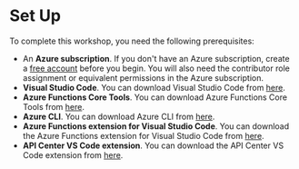 # Set Up
To complete this workshop, you need the following prerequisites:

- An **Azure subscription**. If you don't have an Azure subscription, create a [free account](https://azure.microsoft.com/free/) before you begin.
You will also need the contributor role assignment or equivalent permissions in the Azure subscription.
- **Visual Studio Code**. You can download Visual Studio Code from [here](https://code.visualstudio.com/).
- **Azure Functions Core Tools**. You can download Azure Functions Core Tools from [here](https://docs.microsoft.com/en-us/azure/azure-functions/functions-run-local?tabs=windows%2Ccsharp%2Cbash).
- **Azure CLI**. You can download Azure CLI from [here](https://docs.microsoft.com/en-us/cli/azure/install-azure-cli).
- **Azure Functions extension for Visual Studio Code**. You can download the Azure Functions extension for Visual Studio Code from [here](https://marketplace.visualstudio.com/items?itemName=ms-azuretools.vscode-azurefunctions).
- **API Center VS Code extension**. You can download the API Center VS Code extension from [here](https://marketplace.visualstudio.com/items?itemName=AzureAPICenter.apicenter).